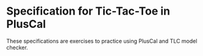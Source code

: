  # Specification for Tic-Tac-Toe in PlusCal

These specifications are exercises to practice using PlusCal and TLC model checker.
